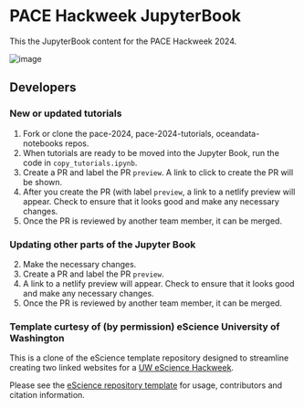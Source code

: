 # PACE Hackweek JupyterBook

This the JupyterBook content for the PACE Hackweek 2024.

![image](https://github.com/noaa-nwfsc/Hackweek-2024-book/assets/2545978/8f4eda29-eec2-4263-bc1f-600ef5567996)

## Developers

### New or updated tutorials

1. Fork or clone the pace-2024, pace-2024-tutorials, oceandata-notebooks repos.
1. When tutorials are ready to be moved into the Jupyter Book, run the code in `copy_tutorials.ipynb`.
2. Create a PR and label the PR `preview`. A link to click to create the PR will be shown.
3. After you create the PR (with label `preview`, a link to a netlify preview will appear. Check to ensure that it looks good and make any necessary changes.
5. Once the PR is reviewed by another team member, it can be merged.

### Updating other parts of the Jupyter Book

2. Make the necessary changes.
3. Create a PR and label the PR `preview`.
4. A link to a netlify preview will appear. Check to ensure that it looks good and make any necessary changes.
5. Once the PR is reviewed by another team member, it can be merged.

### Template curtesy of (by permission) eScience University of Washington

This is a clone of the eScience template repository designed to streamline creating two linked websites for a [UW eScience Hackweek](https://uwhackweek.github.io/hackweeks-as-a-service/intro.html).

Please see the [eScience repository template](https://github.com/uwhackweek/jupyterbook-template) for usage, contributors and citation information.
